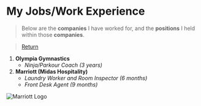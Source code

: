 # My Jobs/Work Experience

>Below are the **companies** I have worked for, and the **positions** I held within those **companies**.

>[Return](README.md)

1. **Olympia Gymnastics**
    * _Ninja/Parkour Coach (3 years)_
3. **Marriott (Midas Hospitality)**
    * _Laundry Worker and Room Inspector (6 months)_
    * _Front Desk Agent (9 months)_

![Marriott Logo](https://logos-world.net/wp-content/uploads/2021/01/Marriott-Hotels-Resorts-Logo.png)

